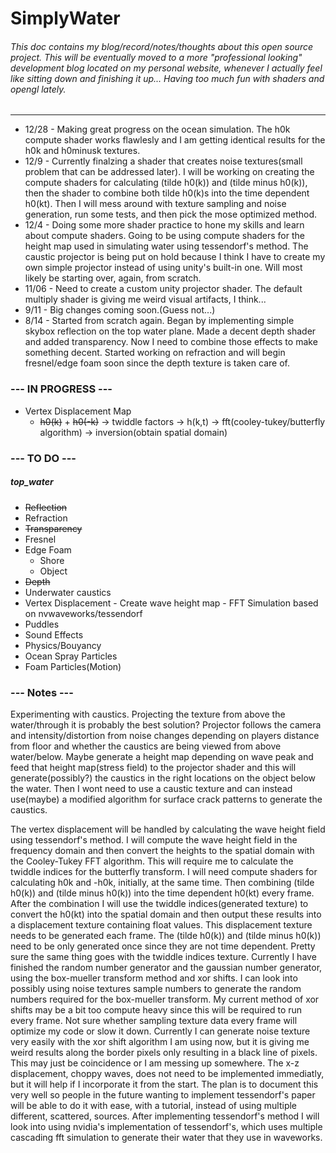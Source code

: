 # SimplyWater
###### This doc contains my blog/record/notes/thoughts about this open source project. This will be eventually moved to a more "professional looking" development blog located on my personal website, whenever I actually feel like sitting down and finishing it up... Having too much fun with shaders and opengl lately.
---
+ 12/28 - Making great progress on the ocean simulation. The h0k compute shader works flawlesly and I am getting identical results for the h0k and h0minusk textures.
+ 12/9 -  Currently finalzing a shader that creates noise textures(small problem that can be addressed later). I will be working on creating the compute shaders for calculating (tilde h0(k)) and (tilde minus h0(k)), then the shader to combine both tilde h0(k)s into the time dependent h0(kt). Then I will mess around with texture sampling and noise generation, run some tests, and then pick the mose optimized method. 
+ 12/4 - Doing some more shader practice to hone my skills and learn about compute shaders. Going to be using compute shaders for the height map used in simulating water using tessendorf's method. The caustic projector is being put on hold because I think I have to create my own simple projector instead of using unity's built-in one. Will most likely be starting over, again, from scratch. 
+ 11/06 - Need to create a custom unity projector shader. The default multiply shader is giving me weird visual artifacts, I think...
+ 9/11 - Big changes coming soon.(Guess not...)
+ 8/14 - Started from scratch again. Began by implementing simple skybox reflection on the top water plane. Made a decent depth shader and added transparency. Now I need to combine those effects to make something decent. Started working on refraction and will begin fresnel/edge foam soon since the depth texture is taken care of. 

### --- IN PROGRESS ---
+ Vertex Displacement Map
    + ~~h0(k)~~ + ~~h0(-k)~~ -> twiddle factors -> h(k,t) -> fft(cooley-tukey/butterfly algorithm) -> inversion(obtain spatial domain)

### --- TO DO ---

##### top_water
+ ~~Reflection~~
+ Refraction
+ ~~Transparency~~
+ Fresnel
+ Edge Foam
    + Shore
    + Object
+ ~~Depth~~
+ Underwater caustics
+ Vertex Displacement - Create wave height map - FFT Simulation based on nvwaveworks/tessendorf
+ Puddles
+ Sound Effects
+ Physics/Bouyancy
+ Ocean Spray Particles
+ Foam Particles(Motion)

### --- Notes ---
Experimenting with caustics. Projecting the texture from above the water/through it is probably the best solution? Projector follows the camera and intensity/distortion from noise changes depending on players distance from floor and whether the caustics are being viewed from above water/below. Maybe generate a height map depending on wave peak and feed that height map(stress field) to the projector shader and this will generate(possibly?) the caustics in the right locations on the object below the water. Then I wont need to use a caustic texture and can instead use(maybe) a modified algorithm for surface crack patterns to generate the caustics.

The vertex displacement will be handled by calculating the wave height field using tessendorf's method. I will compute the wave height field in the frequency domain and then convert the heights to the spatial domain with the Cooley-Tukey FFT algorithm. This will require me to calculate the twiddle indices for the butterfly transform. I will need compute shaders for calculating h0k and -h0k, initially, at the same time. Then combining (tilde h0(k)) and (tilde minus h0(k)) into the time dependent h0(kt) every frame. After the combination I will use the twiddle indices(generated texture) to convert the h0(kt) into the spatial domain and then output these results into a displacement texture containing float values. This displacement texture needs to be generated each frame. The (tilde h0(k)) and (tilde minus h0(k)) need to be only generated once since they are not time dependent. Pretty sure the same thing goes with the twiddle indices texture. Currently I have finished the random number generator and the gaussian number generator, using the box-mueller transform method and xor shifts. I can look into possibly using noise textures sample numbers to generate the random numbers required for the box-mueller transform. My current method of xor shifts may be a bit too compute heavy since this will be required to run every frame. Not sure whether sampling texture data every frame will optimize my code or slow it down. Currently I can generate noise texture very easily with the xor shift algorithm I am using now, but it is giving me weird results along the border pixels only resulting in a black line of pixels. This may just be coincidence or I am messing up somewhere. The x-z displacement, choppy waves, does not need to be implemented immediatly, but it will help if I incorporate it from the start. The plan is to document this very well so people in the future wanting to implement tessendorf's paper will be able to do it with ease, with a tutorial, instead of using multiple different, scattered, sources. After implementing tessendorf's method I will look into using nvidia's implementation of tessendorf's, which uses multiple cascading fft simulation to generate their water that they use in waveworks.

